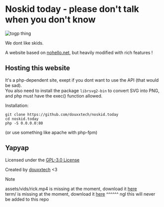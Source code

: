 # Noskid today - please don't talk when you don't know

![togp thing](https://togp.xyz?owner=douxxtech&repo=noskid.today&theme=json-dark-all)

We dont like skids.

A website based on [nohello.net](https://nohello.net), but heavily modified with rich features !


## Hosting this website
It's a php-dependent site, exept if you dont want to use the API (that would be sad).  
You also need to install the package `librsvg2-bin` to convert SVG into PNG, and php must have the exec() function allowed.

Installation: 
```shell
git clone https://github.com/douxxtech/noskid.today
cd noskid.today
php -S 0.0.0.0:80
```
(or use something like apache with php-fpm)

## Yapyap
Licensed under the [GPL-3.0 License](LICENSE)
  
Created by [douxxtech](https://github.com/douxxtech) <3

> [!NOTE]
> assets/vids/rick.mp4 is missing at the moment, download it [here](https://noskid.today/assets/vids/rick.mp4)  
> term/ is missing at the moment, download it [here](https://noskid.today/term.zip)
^^^^^^
ngl this will never be added to this repo
